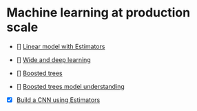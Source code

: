 # Machine learning at production scale

- [] [Linear model with Estimators](https://www.tensorflow.org/tutorials/estimators/linear)

- [] [Wide and deep learning](https://github.com/tensorflow/models/tree/master/official/wide_deep)

- [] [Boosted trees](https://www.tensorflow.org/tutorials/estimators/boosted_trees)

- [] [Boosted trees model understanding](https://www.tensorflow.org/tutorials/estimators/boosted_trees_model_understanding)

- [x] [Build a CNN using Estimators](https://www.tensorflow.org/tutorials/estimators/cnn)